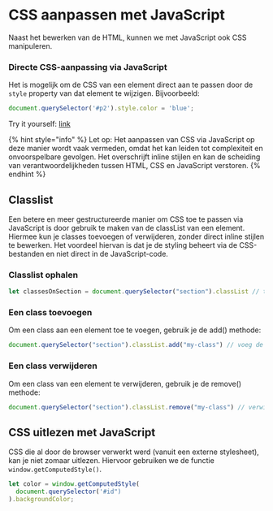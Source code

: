 # CSS aanpassen met JavaScript


Naast het bewerken van de HTML, kunnen we met JavaScript ook CSS manipuleren.

### Directe CSS-aanpassing via JavaScript

Het is mogelijk om de CSS van een element direct aan te passen door de `style` property van dat element te wijzigen. Bijvoorbeeld:

```javascript
document.querySelector('#p2').style.color = 'blue';
```



Try it yourself: [link](https://www.w3schools.com/js/tryit.asp?filename=tryjs_change_style)

{% hint style="info" %}
Let op: Het aanpassen van CSS via JavaScript op deze manier wordt vaak vermeden, omdat het kan leiden tot complexiteit en onvoorspelbare gevolgen. Het overschrijft inline stijlen en kan de scheiding van verantwoordelijkheden tussen HTML, CSS en JavaScript verstoren.
{% endhint %}

## Classlist

Een betere en meer gestructureerde manier om CSS toe te passen via JavaScript is door gebruik te maken van de classList van een element. Hiermee kun je classes toevoegen of verwijderen, zonder direct inline stijlen te bewerken. Het voordeel hiervan is dat je de styling beheert via de CSS-bestanden en niet direct in de JavaScript-code.

### Classlist ophalen

```javascript
let classesOnSection = document.querySelector("section").classList // toont een lijst van alle classes op de section
```

### Een class toevoegen

Om een class aan een element toe te voegen, gebruik je de add() methode:

```javascript
document.querySelector("section").classList.add("my-class") // voeg de class my-class toe aan de lijst van classes.
```

### Een class verwijderen

Om een class van een element te verwijderen, gebruik je de remove() methode:

```javascript
document.querySelector("section").classList.remove("my-class") // verwijder de class my-class van de classlist. 
```

## CSS uitlezen met JavaScript

CSS die al door de browser verwerkt werd (vanuit een externe stylesheet), kan je niet zomaar uitlezen. Hiervoor gebruiken we de functie `window.getComputedStyle()`.

```js
let color = window.getComputedStyle(
  document.querySelector('#id")
).backgroundColor;
```

